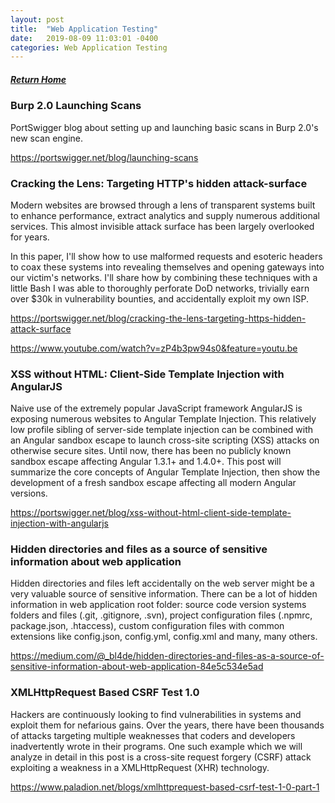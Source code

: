 ```yaml
---
layout: post
title:  "Web Application Testing"
date:   2019-08-09 11:03:01 -0400
categories: Web Application Testing
---
```

##### [Return Home](https://thegetch.github.io/penetration/testing/resources/2019/08/09/Home/)

### Burp 2.0 Launching Scans

PortSwigger blog about setting up and launching basic scans in Burp 2.0's new scan engine. 
 
<https://portswigger.net/blog/launching-scans>

### Cracking the Lens: Targeting HTTP's hidden attack-surface

Modern websites are browsed through a lens of transparent systems built to enhance performance, extract analytics and supply numerous additional services. This almost invisible attack surface has been largely overlooked for years. 

In this paper, I'll show how to use malformed requests and esoteric headers to coax these systems into revealing themselves and opening gateways into our victim's networks. I'll share how by combining these techniques with a little Bash I was able to thoroughly perforate DoD networks, trivially earn over $30k in vulnerability bounties, and accidentally exploit my own ISP. 
 
<https://portswigger.net/blog/cracking-the-lens-targeting-https-hidden-attack-surface>

<https://www.youtube.com/watch?v=zP4b3pw94s0&feature=youtu.be>

### XSS without HTML: Client-Side Template Injection with AngularJS

Naive use of the extremely popular JavaScript framework AngularJS is exposing numerous websites to Angular Template Injection. This relatively low profile sibling of server-side template injection can be combined with an Angular sandbox escape to launch cross-site scripting (XSS) attacks on otherwise secure sites. Until now, there has been no publicly known sandbox escape affecting Angular 1.3.1+ and 1.4.0+. This post will summarize the core concepts of Angular Template Injection, then show the development of a fresh sandbox escape affecting all modern Angular versions.

<https://portswigger.net/blog/xss-without-html-client-side-template-injection-with-angularjs>

### Hidden directories and files as a source of sensitive information about web application

Hidden directories and files left accidentally on the web server might be a very valuable source of sensitive information. There can be a lot of hidden information in web application root folder: source code version systems folders and files (.git, .gitignore, .svn), project configuration files (.npmrc, package.json, .htaccess), custom configuration files with common extensions like config.json, config.yml, config.xml and many, many others.

<https://medium.com/@_bl4de/hidden-directories-and-files-as-a-source-of-sensitive-information-about-web-application-84e5c534e5ad>

### XMLHttpRequest Based CSRF Test 1.0

Hackers are continuously looking to find vulnerabilities in systems and exploit them for nefarious gains. Over the years, there have been thousands of attacks targeting multiple weaknesses that coders and developers inadvertently wrote in their programs. One such example which we will analyze in detail in this post is a cross-site request forgery (CSRF) attack exploiting a weakness in a XMLHttpRequest (XHR) technology.

<https://www.paladion.net/blogs/xmlhttprequest-based-csrf-test-1-0-part-1>